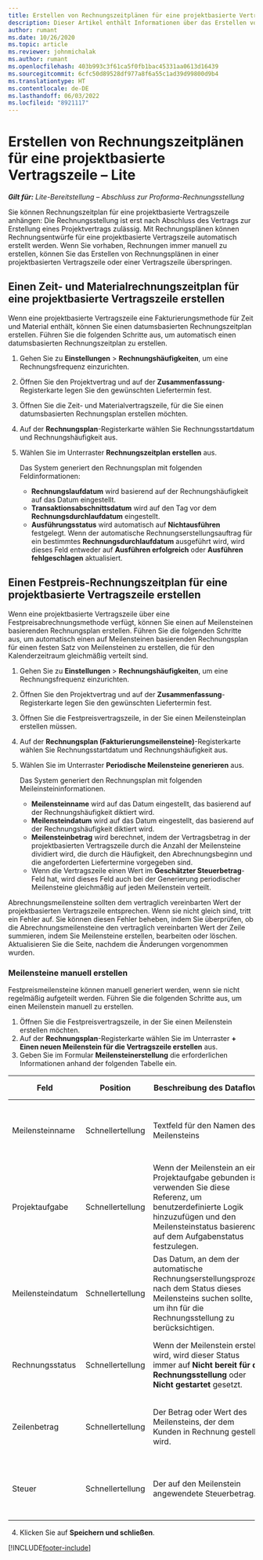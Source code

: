 ```yaml
---
title: Erstellen von Rechnungszeitplänen für eine projektbasierte Vertragszeile – Lite
description: Dieser Artikel enthält Informationen über das Erstellen von Rechnungszeitplänen und Meilensteinen.
author: rumant
ms.date: 10/26/2020
ms.topic: article
ms.reviewer: johnmichalak
ms.author: rumant
ms.openlocfilehash: 403b993c3f61ca5f0fb1bac45331aa0613d16439
ms.sourcegitcommit: 6cfc50d89528df977a8f6a55c1ad39d99800d9b4
ms.translationtype: HT
ms.contentlocale: de-DE
ms.lasthandoff: 06/03/2022
ms.locfileid: "8921117"
---
```

# <a name="create-invoice-schedules-on-a-project-based-contract-line---lite"></a>Erstellen von Rechnungszeitplänen für eine projektbasierte Vertragszeile – Lite

_**Gilt für:** Lite-Bereitstellung – Abschluss zur Proforma-Rechnungsstellung_

Sie können Rechnungszeitplan für eine projektbasierte Vertragszeile anhängen: Die Rechnungsstellung ist erst nach Abschluss des Vertrags zur Erstellung eines Projektvertrags zulässig. Mit Rechnungsplänen können Rechnungsentwürfe für eine projektbasierte Vertragszeile automatisch erstellt werden. Wenn Sie vorhaben, Rechnungen immer manuell zu erstellen, können Sie das Erstellen von Rechnungsplänen in einer projektbasierten Vertragszeile oder einer Vertragszeile überspringen.

## <a name="create-a-time-and-material-invoice-schedule-for-a-project-based-contract-line"></a>Einen Zeit- und Materialrechnungszeitplan für eine projektbasierte Vertragszeile erstellen

Wenn eine projektbasierte Vertragszeile eine Fakturierungsmethode für Zeit und Material enthält, können Sie einen datumsbasierten Rechnungszeitplan erstellen. Führen Sie die folgenden Schritte aus, um automatisch einen datumsbasierten Rechnungszeitplan zu erstellen.

1. Gehen Sie zu **Einstellungen** > **Rechnungshäufigkeiten**, um eine Rechnungsfrequenz einzurichten.
2. Öffnen Sie den Projektvertrag und auf der **Zusammenfassung**-Registerkarte legen Sie den gewünschten Liefertermin fest.
3. Öffnen Sie die Zeit- und Materialvertragszeile, für die Sie einen datumsbasierten Rechnungsplan erstellen möchten. 
4. Auf der **Rechnungsplan**-Registerkarte wählen Sie Rechnungsstartdatum und Rechnungshäufigkeit aus. 
5. Wählen Sie im Unterraster **Rechnungszeitplan erstellen** aus.

    Das System generiert den Rechnungsplan mit folgenden Feldinformationen:

    - **Rechnungslaufdatum** wird basierend auf der Rechnungshäufigkeit auf das Datum eingestellt.
    - **Transaktionsabschnittsdatum** wird auf den Tag vor dem **Rechnungsdurchlaufdatum** eingestellt.
    - **Ausführungsstatus** wird automatisch auf **Nichtausführen** festgelegt. Wenn der automatische Rechnungserstellungsauftrag für ein bestimmtes **Rechnungsdurchlaufdatum** ausgeführt wird, wird dieses Feld entweder auf **Ausführen erfolgreich** oder **Ausführen fehlgeschlagen** aktualisiert.

## <a name="create-a-fixed-price-invoice-schedule-for-a-project-based-contract-line"></a>Einen Festpreis-Rechnungszeitplan für eine projektbasierte Vertragszeile erstellen

Wenn eine projektbasierte Vertragszeile über eine Festpreisabrechnungsmethode verfügt, können Sie einen auf Meilensteinen basierenden Rechnungsplan erstellen. Führen Sie die folgenden Schritte aus, um automatisch einen auf Meilensteinen basierenden Rechnungsplan für einen festen Satz von Meilensteinen zu erstellen, die für den Kalenderzeitraum gleichmäßig verteilt sind.

1. Gehen Sie zu **Einstellungen** > **Rechnungshäufigkeiten**, um eine Rechnungsfrequenz einzurichten.
2. Öffnen Sie den Projektvertrag und auf der **Zusammenfassung**-Registerkarte legen Sie den gewünschten Liefertermin fest.
3. Öffnen Sie die Festpreisvertragszeile, in der Sie einen Meilensteinplan erstellen müssen. 
4. Auf der **Rechnungsplan (Fakturierungsmeilensteine)**-Registerkarte wählen Sie Rechnungsstartdatum und Rechnungshäufigkeit aus. 
5. Wählen Sie im Unterraster **Periodische Meilensteine generieren** aus.

    Das System generiert den Rechnungsplan mit folgenden Meileinsteininformationen.

    - **Meilensteinname** wird auf das Datum eingestellt, das basierend auf der Rechnungshäufigkeit diktiert wird.
    - **Meilensteindatum** wird auf das Datum eingestellt, das basierend auf der Rechnungshäufigkeit diktiert wird.
    - **Meilensteinbetrag** wird berechnet, indem der Vertragsbetrag in der projektbasierten Vertragszeile durch die Anzahl der Meilensteine dividiert wird, die durch die Häufigkeit, den Abrechnungsbeginn und die angeforderten Liefertermine vorgegeben sind.
    - Wenn die Vertragszeile einen Wert im **Geschätzter Steuerbetrag**-Feld hat, wird dieses Feld auch bei der Generierung periodischer Meilensteine gleichmäßig auf jeden Meilenstein verteilt.

Abrechnungsmeilensteine sollten dem vertraglich vereinbarten Wert der projektbasierten Vertragszeile entsprechen. Wenn sie nicht gleich sind, tritt ein Fehler auf. Sie können diesen Fehler beheben, indem Sie überprüfen, ob die Abrechnungsmeilensteine den vertraglich vereinbarten Wert der Zeile summieren, indem Sie Meilensteine erstellen, bearbeiten oder löschen. Aktualisieren Sie die Seite, nachdem die Änderungen vorgenommen wurden.

### <a name="manually-create-milestones"></a>Meilensteine manuell erstellen

Festpreismeilensteine können manuell generiert werden, wenn sie nicht regelmäßig aufgeteilt werden. Führen Sie die folgenden Schritte aus, um einen Meilenstein manuell zu erstellen.

1. Öffnen Sie die Festpreisvertragszeile, in der Sie einen Meilenstein erstellen möchten. 
2. Auf der **Rechnungsplan**-Registerkarte wählen Sie im Unterraster **+ Einen neuen Meilenstein für die Vertragszeile erstellen** aus.
3. Geben Sie im Formular **Meilensteinerstellung** die erforderlichen Informationen anhand der folgenden Tabelle ein. 

| Feld | Position | Beschreibung des Dataflows | Nachgelagerte Auswirkungen |
| --- | --- | --- | --- |
| Meilensteinname | Schnellertellung | Textfeld für den Namen des Meilensteins | Dieses Feld ist im Meilenstein der Projektvertragszeile und in der Rechnung enthalten. |
| Projektaufgabe | Schnellertellung | Wenn der Meilenstein an eine Projektaufgabe gebunden ist, verwenden Sie diese Referenz, um benutzerdefinierte Logik hinzuzufügen und den Meilensteinstatus basierend auf dem Aufgabenstatus festzulegen. | Dieser Verweis auf eine Aufgabe hat keine nachgelagerten Auswirkungen. |
| Meilensteindatum | Schnellertellung | Das Datum, an dem der automatische Rechnungserstellungsprozess nach dem Status dieses Meilensteins suchen sollte, um ihn für die Rechnungsstellung zu berücksichtigen. | Dies ist im Meilenstein der Projektvertragszeile und in der Rechnung enthalten. |
| Rechnungsstatus | Schnellertellung | Wenn der Meilenstein erstellt wird, wird dieser Status immer auf **Nicht bereit für die Rechnungsstellung** oder **Nicht gestartet** gesetzt. | Dies ist im Meilenstein der Projektvertragszeile und in der Rechnung enthalten. |
| Zeilenbetrag | Schnellertellung | Der Betrag oder Wert des Meilensteins, der dem Kunden in Rechnung gestellt wird. | Dieses Feld ist im Meilenstein der Projektvertragszeile und in der Rechnung enthalten. |
| Steuer | Schnellertellung | Der auf den Meilenstein angewendete Steuerbetrag. | Dies ist im Meilenstein der Projektvertragszeile und in der Rechnung enthalten. |

4. Klicken Sie auf **Speichern und schließen**.


[!INCLUDE[footer-include](../../includes/footer-banner.md)]